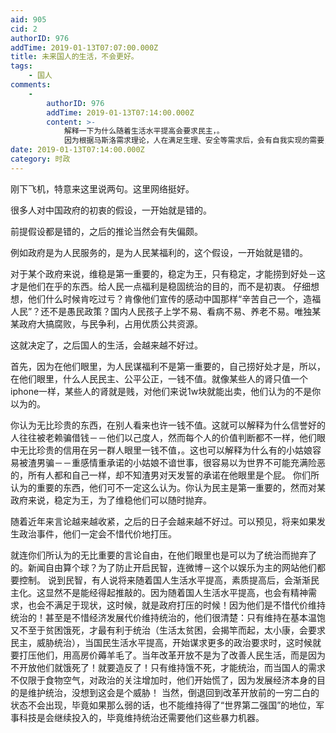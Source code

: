 ```yaml
---
aid: 905
cid: 2
authorID: 976
addTime: 2019-01-13T07:07:00.000Z
title: 未来国人的生活，不会更好。
tags:
    - 国人
comments:
    -
        authorID: 976
        addTime: 2019-01-13T07:14:00.000Z
        content: >-
            解释一下为什么随着生活水平提高会要求民主，。
            因为根据马斯洛需求理论，人在满足生理、安全等需求后，会有自我实现的需要，会开始思考自己的价值所在，这就导致他们会有改变世界的理想－对中国社会不民主状况的不满足以让一部分以实现民主为人生目标的人（中国人口很多，哪怕只有1%的人也是恐怖的数学）开始民主运动。
date: 2019-01-13T07:14:00.000Z
category: 时政
---
```


刚下飞机，特意来这里说两句。这里网络挺好。

很多人对中国政府的初衷的假设，一开始就是错的。

前提假设都是错的，之后的推论当然会有失偏颇。

例如政府是为人民服务的，是为人民某福利的，这个假设，一开始就是错的。

对于某个政府来说，维稳是第一重要的，稳定为王，只有稳定，才能捞到好处－这才是他们在乎的东西。给人民一点福利是稳固统治的目的，而不是初衷。 仔细想想，他们什么时候肯吃过亏？肯像他们宣传的感动中国那样“辛苦自己一个，造福人民”？还不是愚民政策？国内人民孩子上学不易、看病不易、养老不易。唯独某某政府大搞腐败，与民争利，占用优质公共资源。

这就决定了，之后国人的生活，会越来越不好过。

首先，因为在他们眼里，为人民谋福利不是第一重要的，自己捞好处才是，所以，在他们眼里，什么人民民主、公平公正，一钱不值。就像某些人的肾只值一个iphone一样，某些人的肾就是贱，对他们来说1w块就能出卖，他们认为的不是你以为的。

你认为无比珍贵的东西，在别人看来也许一钱不值。这就可以解释为什么信誉好的人往往被老赖骗借钱－－他们以己度人，然而每个人的价值判断都不一样，他们眼中无比珍贵的信用在另一群人眼里一钱不值，。这也可以解释为什么有的小姑娘容易被渣男骗－－重感情重承诺的小姑娘不谙世事，很容易以为世界不可能充满险恶的，所有人都和自己一样，却不知渣男对天发誓的承诺在他眼里是个屁。 你们所认为的重要的东西，他们可不一定这么认为。你认为民主是第一重要的，然而对某政府来说，稳定为王，为了维稳他们可以随时抛弃。

随着近年来言论越来越收紧，之后的日子会越来越不好过。可以预见，将来如果发生政治事件，他们一定会不惜代价地打压。

就连你们所认为的无比重要的言论自由，在他们眼里也是可以为了统治而抛弃了的。新闻自由算个球？为了防止开启民智，连微博－这个以娱乐为主的网站他们都要控制。 说到民智，有人说将来随着国人生活水平提高，素质提高后，会渐渐民主化。这显然不是能经得起推敲的。因为随着国人生活水平提高，也会有精神需求，也会不满足于现状，这时候，就是政府打压的时候！因为他们是不惜代价维持统治的！甚至是不惜经济发展代价维持统治的，他们很清楚：只有维持在基本温饱又不至于贫困饿死，才最有利于统治（生活太贫困，会揭竿而起，太小康，会要求民主，威胁统治），当国民生活水平提高，开始谋求更多的政治要求时，这时候就要打压他们，用高房价薅羊毛了。当年改革开放不是为了改善人民生活，而是因为不开放他们就饿死了！就要造反了！只有维持饿不死，才能统治，而当国人的需求不仅限于食物空气，对政治的关注增加时，他们开始慌了，因为发展经济本身的目的是维护统治，没想到这会是个威胁！ 当然，倒退回到改革开放前的一穷二白的状态不会出现，毕竟如果那么弱的话，也不能维持得了“世界第二强国”的地位，军事科技是会继续投入的，毕竟维持统治还需要他们这些暴力机器。

